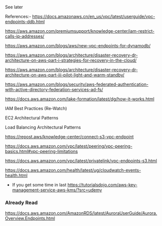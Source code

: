 See later

References:-
https://docs.amazonaws.cn/en_us/vpc/latest/userguide/vpc-endpoints-ddb.html

https://aws.amazon.com/premiumsupport/knowledge-center/iam-restrict-calls-ip-addresses/

https://aws.amazon.com/blogs/aws/new-vpc-endpoints-for-dynamodb/

https://aws.amazon.com/blogs/architecture/disaster-recovery-dr-architecture-on-aws-part-i-strategies-for-recovery-in-the-cloud/

https://aws.amazon.com/blogs/architecture/disaster-recovery-dr-architecture-on-aws-part-iii-pilot-light-and-warm-standby/

https://aws.amazon.com/blogs/security/aws-federated-authentication-with-active-directory-federation-services-ad-fs/

https://docs.aws.amazon.com/lake-formation/latest/dg/how-it-works.html


IAM Best Practices (Re-Watch)

EC2 Architectural Patterns

Load Balancing Architectural Patterns


https://repost.aws/knowledge-center/connect-s3-vpc-endpoint

https://docs.aws.amazon.com/vpc/latest/peering/vpc-peering-basics.html#vpc-peering-limitations

https://docs.aws.amazon.com/vpc/latest/privatelink/vpc-endpoints-s3.html

https://docs.aws.amazon.com/health/latest/ug/cloudwatch-events-health.html



- If you get some time in last
https://tutorialsdojo.com/aws-key-management-service-aws-kms/?src=udemy

### Already Read

https://docs.aws.amazon.com/AmazonRDS/latest/AuroraUserGuide/Aurora.Overview.Endpoints.html
